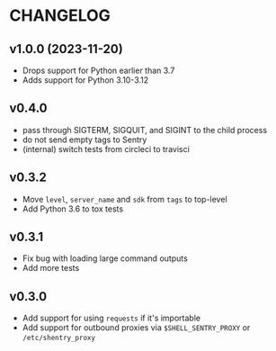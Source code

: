 # CHANGELOG

## v1.0.0 (2023-11-20)

- Drops support for Python earlier than 3.7
- Adds support for Python 3.10-3.12

## v0.4.0

- pass through SIGTERM, SIGQUIT, and SIGINT to the child process
- do not send empty tags to Sentry
- (internal) switch tests from circleci to travisci

## v0.3.2

- Move `level`, `server_name` and `sdk` from `tags` to top-level
- Add Python 3.6 to tox tests

## v0.3.1

- Fix bug with loading large command outputs
- Add more tests

## v0.3.0

- Add support for using `requests` if it's importable
- Add support for outbound proxies via `$SHELL_SENTRY_PROXY` or `/etc/shentry_proxy`
